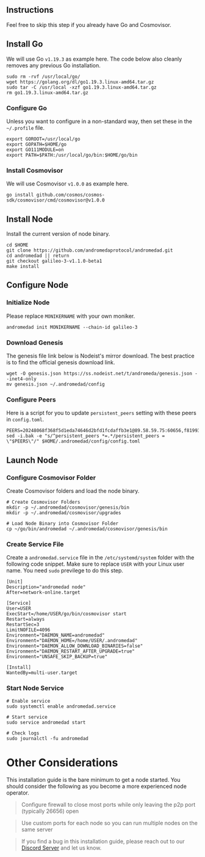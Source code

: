 ## Instructions
Feel free to skip this step if you already have Go and Cosmovisor.


## Install Go
We will use Go `v1.19.3` as example here. The code below also cleanly removes any previous Go installation.

```
sudo rm -rvf /usr/local/go/
wget https://golang.org/dl/go1.19.3.linux-amd64.tar.gz
sudo tar -C /usr/local -xzf go1.19.3.linux-amd64.tar.gz
rm go1.19.3.linux-amd64.tar.gz
```

### Configure Go
Unless you want to configure in a non-standard way, then set these in the `~/.profile` file.

```
export GOROOT=/usr/local/go
export GOPATH=$HOME/go
export GO111MODULE=on
export PATH=$PATH:/usr/local/go/bin:$HOME/go/bin
```


### Install Cosmovisor
We will use Cosmovisor `v1.0.0` as example here.

```
go install github.com/cosmos/cosmos-sdk/cosmovisor/cmd/cosmovisor@v1.0.0
```

## Install Node
Install the current version of node binary.

```
cd $HOME
git clone https://github.com/andromedaprotocol/andromedad.git
cd andromedad || return
git checkout galileo-3-v1.1.0-beta1
make install
```

## Configure Node
### Initialize Node
Please replace `MONIKERNAME` with your own moniker.

```
andromedad init MONIKERNAME --chain-id galileo-3
```

### Download Genesis
The genesis file link below is Nodeist's mirror download. The best practice is to find the official genesis download link.

```
wget -O genesis.json https://ss.nodeist.net/t/andromeda/genesis.json --inet4-only
mv genesis.json ~/.andromedad/config
```

### Configure Peers
Here is a script for you to update `persistent_peers` setting with these peers in `config.toml`.
```
PEERS=20248068f368f5d1eda74646d2bfd1fcdaffb3e1@89.58.59.75:60656,f81993a28a2cf0111dfa8b1943daba4691ef3825@45.142.214.163:26656,7ac17e470c16814be55aa02a1611b23a3fba3097@75.119.141.16:26656,064497a6f023caa1e5f1482425576540c22476fb@65.21.133.114:56656,b9836aff6d8e79b9a04b4a2a80d6007bf33a526b@198.244.179.125:32069,bd323d2c7ce260b831d20923d390e4a1623f32c4@213.239.215.195:20095,03603fb96ded3aabe7451efad31fb8d0c523a0ee@146.19.75.97:26656,72bba2142c9cada7e4b8e861fb79e8a66e345d99@95.217.236.79:50656,79d6dc8e8c827280f64164523d1ff02f9fde6f6d@38.242.230.118:26656,cdd5f44252e54bf8ebc4d35f10f1dbc40bb94128@194.163.134.227:26656,3c68a8074d2bfa2e5a4af81c64833871b3fa10f6@38.242.225.219:26656,315f2fa0bffec75bc93e449fd5dc194fe2d707e6@65.109.25.58:15656
sed -i.bak -e "s/^persistent_peers *=.*/persistent_peers = \"$PEERS\"/" $HOME/.andromedad/config/config.toml
```

## Launch Node
### Configure Cosmovisor Folder
Create Cosmovisor folders and load the node binary.

```
# Create Cosmovisor Folders
mkdir -p ~/.andromedad/cosmovisor/genesis/bin
mkdir -p ~/.andromedad/cosmovisor/upgrades

# Load Node Binary into Cosmovisor Folder
cp ~/go/bin/andromedad ~/.andromedad/cosmovisor/genesis/bin
```

### Create Service File
Create a `andromedad.service` file in the `/etc/systemd/system` folder with the following code snippet. Make sure to replace `USER` with your Linux user name. You need `sudo` previlege to do this step.

```
[Unit]
Description="andromedad node"
After=network-online.target

[Service]
User=USER
ExecStart=/home/USER/go/bin/cosmovisor start
Restart=always
RestartSec=3
LimitNOFILE=4096
Environment="DAEMON_NAME=andromedad"
Environment="DAEMON_HOME=/home/USER/.andromedad"
Environment="DAEMON_ALLOW_DOWNLOAD_BINARIES=false"
Environment="DAEMON_RESTART_AFTER_UPGRADE=true"
Environment="UNSAFE_SKIP_BACKUP=true"

[Install]
WantedBy=multi-user.target
```

### Start Node Service
```
# Enable service
sudo systemctl enable andromedad.service

# Start service
sudo service andromedad start

# Check logs
sudo journalctl -fu andromedad
```

# Other Considerations
This installation guide is the bare minimum to get a node started. You should consider the following as you become a more experienced node operator.



> Configure firewall to close most ports while only leaving the p2p port (typically 26656) open

> Use custom ports for each node so you can run multiple nodes on the same server

> If you find a bug in this installation guide, please reach out to our [Discord Server](https://dc.nodeist.net) and let us know.
